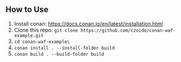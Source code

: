 ## How to Use

1. Install conan: https://docs.conan.io/en/latest/installation.html
2. Clone this repo: `git clone https://github.com/czoido/conan-waf-example.git`
3. `cd conan-waf-example\`
4. `conan install . --install-folder build`
5. `conan build . --build-folder build`
